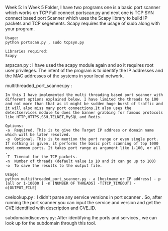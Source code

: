 Week 5:
    In Week 5 Folder, I have two programs one is a basic port scanner which works on TCP Full connect portscan.py and next one is TCP SYN connect based port 
    Scanner which uses the Scapy library to build IP packets and TCP segements. Scapy requires the usage of sudo along with your program.
    
    Usage: 
    python portscan.py , sudo tcpsyn.py

    Libraries required:
    Scapy

arpscan.py :
I have used the scapy module again and so it requires root user privileges. The intent of the program is to identify the IP addresses and the MAC addresses of the systems in your local network.

multithreaded_port_scanner.py :

    In this I have implemented the multi threading based port scanner with different options explained below. I have limited the threads to 100 and not more than that as it might be sudden huge burst of traffic and it will also miss many port connections.It also uses the detectservices module to does the banner grabbing for famous protocols like HTTP,HTTPS,SSH,TELNET,MySQL and Redis.

    Options:
    -a	Required. This is to give the Target IP address or domain name which will be later resolved.
    -p	Optional. This is to mention the port range or even single port. If nothing is given, it performs the basic port scanning of top 1000 most common ports. It takes port range as argument like 1-100, or all .
    -T	Timeout for the TCP packets.
    -n	Number of threads (default value is 10 and it can go up to 100)
    -o	To save the results to the output file.
    
    Usage:
    python multithreaded_port_scanner.py - a [hostname or IP address] - p [all or 1-10000 ] -n [NUMBER OF THREADS] -T[TCP_TIMEOUT] -o[OUTPUT_FILE]

cvelookup.py :
     I didn't parse any service versions in port scanner . So, after running the port scanner you can input the service and version and get the CVE  identified with description and CVE_ID.

subdomaindiscovery.py:
After identifying the ports and services , we can look up for the subdomain through this tool.




















